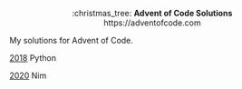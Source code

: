 <p align="center">
  :christmas_tree: <strong>Advent of Code Solutions</strong>
  <br/>
  https://adventofcode.com
</p>

My solutions for Advent of Code.

[2018](https://github.com/slicklash/aoc/tree/master/2018) Python

[2020](https://github.com/slicklash/aoc/tree/master/2020) Nim
